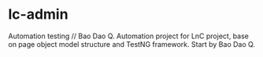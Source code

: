 # lc-admin
Automation testing
// Bao Dao Q.
Automation project for LnC project, base on page object model structure and TestNG framework.
Start by Bao Dao Q.
